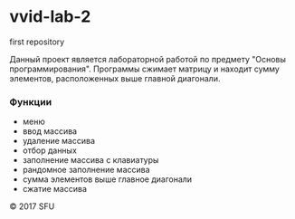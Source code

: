 # vvid-lab-2
first repository
<p>Данный проект является лабораторной работой по предмету "Основы программирования".
  Программы сжимает матрицу и находит сумму элементов, расположенных выше главной диагонали.</p>
  <h3>Функции</h3>
  <ul>
  <li>меню</li>
  <li>ввод массива</li>
  <li>удаление массива</li>
  <li>отбор данных</li>
  <li>заполнение массива с клавиатуры</li>
  <li>рандомное заполнение массива</li>
  <li>сумма элементов выше главное диагонали</li>
  <li>сжатие массива</li>
  </ul>
  <p>© 2017 SFU</p>

  
